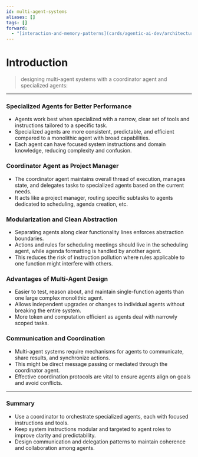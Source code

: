 ```yaml
---
id: multi-agent-systems
aliases: []
tags: []
forward:
  - "[interaction-and-memory-patterns](cards/agentic-ai-dev/architecture/multi-agent-systems/interaction-and-memory-patterns.md)"
---
```


# Introduction

> designing multi-agent systems with a coordinator agent and specialized agents:

---

### **Specialized Agents** for Better Performance

- Agents work best when specialized with a narrow, clear set of tools and instructions tailored to a specific task.
- Specialized agents are more consistent, predictable, and efficient compared to a monolithic agent with broad capabilities.
- Each agent can have focused system instructions and domain knowledge, reducing complexity and confusion.

### **Coordinator Agent** as Project Manager

- The coordinator agent maintains overall thread of execution, manages state, and delegates tasks to specialized agents based on the current needs.
- It acts like a project manager, routing specific subtasks to agents dedicated to scheduling, agenda creation, etc.

### Modularization and Clean Abstraction

- Separating agents along clear functionality lines enforces abstraction boundaries.
- Actions and rules for scheduling meetings should live in the scheduling agent, while agenda formatting is handled by another agent.
- This reduces the risk of instruction pollution where rules applicable to one function might interfere with others.

### Advantages of Multi-Agent Design

- Easier to test, reason about, and maintain single-function agents than one large complex monolithic agent.
- Allows independent upgrades or changes to individual agents without breaking the entire system.
- More token and computation efficient as agents deal with narrowly scoped tasks.

### Communication and Coordination

- Multi-agent systems require mechanisms for agents to communicate, share results, and synchronize actions.
- This might be direct message passing or mediated through the coordinator agent.
- Effective coordination protocols are vital to ensure agents align on goals and avoid conflicts.

---

### Summary

- Use a coordinator to orchestrate specialized agents, each with focused instructions and tools.
- Keep system instructions modular and targeted to agent roles to improve clarity and predictability.
- Design communication and delegation patterns to maintain coherence and collaboration among agents.
